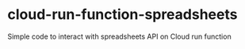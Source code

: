 # cloud-run-function-spreadsheets

Simple code to interact with spreadsheets API on Cloud run function